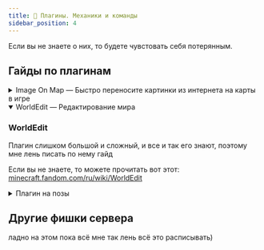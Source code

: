 ```yaml
---
title: 🧳 Плагины. Механики и команды
sidebar_position: 4
---
```


Если вы не знаете о них, то будете чувстовать себя потерянным.

## Гайды по плагинам

<details>
<summary node="[object Object]" class="markdown_summary">Image On Map — Быстро переносите картинки из интернета на карты в игре</summary>
<h3 level="3" node="[object Object]" class="markdown_heading-3">Image On Map</h3>
<ul depth="0" node="[object Object]" class="markdown_list">
<li>Поддерживаются форматы PNG, JPEG и GIF</li>
<li>Большие изображения автоматически будут разделены на несколько частей. Например, картинка размером <strong>1024x1024</strong> будет автоматически порезана на 16 карт</li>
<li>Изображение автоматически центрируется</li>
</ul>
<h3 level="3" node="[object Object]" class="markdown_heading-3">Быстрый гайд</h3>
<ol depth="0" node="[object Object]" class="markdown_list">
<li>Подготовьте изображение. Если вы хотите, чтобы у вас была карта размером <strong>1x1</strong>, то она должна быть размером <strong>128x128</strong> пикселей. Если вы хотите карту размером <strong>3x2</strong>, то картинка должна быть размером <strong>384x256</strong> пикселей, и так далее. Этот шаг можно избежать, если использовать функцию, о которой будет рассказано чуть позже</li>
<li>Далее вам нужно получить ссылку на изображение, которую дальше мы будем называть URL. Вы можете воспользоваться хостингом картинок, вроде <a href="https://imgur.com" node="[object Object]" class="markdown_a">Imgur</a>. Загрузите изображение, скопируйте ссылку, и убедитесь, что она кончается на <code node="[object Object]" class="markdown_code">.png</code> или <code node="[object Object]" class="markdown_code">.jpeg</code> . Для этого вы можете кликнуть по загруженному вами изображению ПКМ, и нажать на <code node="[object Object]" class="markdown_code">Скопировать ссылку на изображение</code></li>
<li>Убедитесь, что у вас есть свободный слот в инвентаре, чтобы плагин мог выдать вам карту. Затем, напишите команду <code node="[object Object]" class="markdown_code">/tomap &lt;URL&gt;</code></li>
<li>Вы получите карту, которую можно установить в рамки. Плагин автоматически поставит все карты, вам нужно только подготовить достаточное количество рамок</li>
</ol>
<h3 level="3" node="[object Object]" class="markdown_heading-3">Дополнительные функции</h3>
<ul depth="0" node="[object Object]" class="markdown_list">
<li>Вы можете изменить размер карты, которую хотите получить. Если вы напишите команду <code node="[object Object]" class="markdown_code">/tomap &lt;URL&gt; resize</code> , то получите карту размером 1x1.
<ul depth="1" node="[object Object]" class="markdown_list">
<li>Если вы хотите получить карту другого размера, то вы можете указать ширину и высоту. Команда <code node="[object Object]" class="markdown_code">/tomap &lt;URL&gt; resize 2 4</code> сгенерирует карту размером 2 блока в ширину и 4 блока в высоту</li>
<li>Вы можете заменить способ изменения размера, заменяя <code node="[object Object]" class="markdown_code">resize</code> на другие ключевые слова в команде <code node="[object Object]" class="markdown_code">/tomap</code>
<ul depth="2" node="[object Object]" class="markdown_list">
<li><code node="[object Object]" class="markdown_code">resize-stretched</code> , чтобы растянуть</li>
<li><code node="[object Object]" class="markdown_code">resize-covered</code>, чтобы обрезать</li>
</ul>
</li>
</ul>
</li>
</ul>
<p node="[object Object]" class="text_16 markdown_paragraph"><img src="https://github.com/plasmoapp/plasmo-rp-wiki/blob/main/assets/creative/imageonmap.png?raw=true" alt="" node="[object Object]" class="markdown_image"></p>
<ul depth="0" node="[object Object]" class="markdown_list">
<li>Команда <code node="[object Object]" class="markdown_code">/maps</code> открывает GUI, в котором вы можете управлять созданными вами картами</li>
<li>Команда <code node="[object Object]" class="markdown_code">/maptool</code> дополнительные инструменты для управления картами, которая скорее всего вам не будет нужна, но она есть</li>
</ul>
</details>

<details open="">
<summary node="[object Object]" class="markdown_summary">WorldEdit — Редактирование мира</summary>
<h3 level="3" node="[object Object]" class="markdown_heading-3">WorldEdit</h3>
<p node="[object Object]" class="text_16 markdown_paragraph">Плагин слишком большой и сложный, и все и так его знают, поэтому мне лень писать по нему гайд</p>
<p node="[object Object]" class="text_16 markdown_paragraph">Если вы не знаете, то можете прочитать вот этот: <a href="https://minecraft.fandom.com/ru/wiki/WorldEdit" node="[object Object]" class="markdown_a">minecraft.fandom.com/ru/wiki/WorldEdit</a></p>
</details>

<details>
<summary node="[object Object]" class="markdown_summary">Плагин на позы</summary>
<p node="[object Object]" class="text_16 markdown_paragraph"><img src="https://github.com/plasmoapp/plasmo-rp-wiki/blob/main/assets/features/gsit.png?raw=true" alt="" node="[object Object]" class="markdown_image"></p>
<p node="[object Object]" class="text_16 markdown_paragraph">Чтобы сесть, можно также просто нажать ПКМ по ступеньке, коврику или полублоку</p>
</details>

## Другие фишки сервера
ладно на этом пока всё мне так лень всё это расписывать)